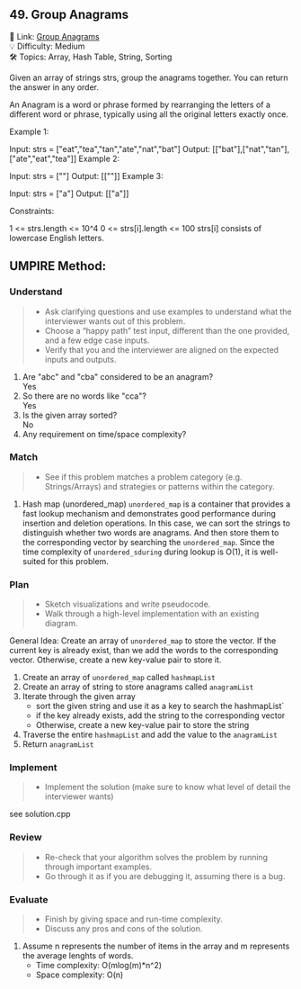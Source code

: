 ## 49. Group Anagrams
🔗 Link: [Group Anagrams](https://leetcode.com/problems/group-anagrams/description/)  
💡 Difficulty: Medium  
🛠️ Topics: Array, Hash Table, String, Sorting

Given an array of strings strs, group the anagrams together. You can return the answer in any order.

An Anagram is a word or phrase formed by rearranging the letters of a different word or phrase, typically using all the original letters exactly once.

 

Example 1:

Input: strs = ["eat","tea","tan","ate","nat","bat"]
Output: [["bat"],["nat","tan"],["ate","eat","tea"]]
Example 2:

Input: strs = [""]
Output: [[""]]
Example 3:

Input: strs = ["a"]
Output: [["a"]]
 

Constraints:

1 <= strs.length <= 10^4
0 <= strs[i].length <= 100
strs[i] consists of lowercase English letters.

## UMPIRE Method:

### Understand
> - Ask clarifying questions and use examples to understand what the interviewer wants out of this problem.
> - Choose a “happy path” test input, different than the one provided, and a few edge case inputs.
> - Verify that you and the interviewer are aligned on the expected inputs and outputs.
1. Are "abc" and "cba" considered to be an anagram?  
   Yes
2. So there are no words like "cca"?  
   Yes
3. Is the given array sorted?  
   No
4. Any requirement on time/space complexity?  
### Match
> - See if this problem matches a problem category (e.g. Strings/Arrays) and strategies or patterns within the category.
1. Hash map (unordered_map)
   `unordered_map` is a container that provides a fast lookup mechanism and demonstrates good performance during insertion and deletion operations. In this case,
   we can sort the strings to distinguish whether two words are anagrams. And then store them to the corresponding vector<string> by searching the `unordered_map`.
   Since the time complexity of `unordered_sduring` during lookup is O(1), it is well-suited for this problem.
   
### Plan
> - Sketch visualizations and write pseudocode.
> - Walk through a high-level implementation with an existing diagram.

General Idea: Create an array of `unordered_map` to store the vector<string>. If the current key is already exist, than we add the words to the corresponding vector<string>.
Otherwise, create a new key-value pair to store it. 
1. Create an array of `unordered_map` called `hashmapList`
2. Create an array of string to store anagrams called `anagramList`
3. Iterate through the given array
   - sort the given string and use it as a key to search the hashmapList`
   - if the key already exists, add the string to the corresponding vector<string>
   - Otherwise, create a new key-value pair to store the string
4. Traverse the entire `hashmapList` and add the value to the `anagramList`
4. Return `anagramList`

### Implement
> - Implement the solution (make sure to know what level of detail the interviewer wants)  

see solution.cpp
### Review
> - Re-check that your algorithm solves the problem by running through important examples.
> - Go through it as if you are debugging it, assuming there is a bug.
### Evaluate
> - Finish by giving space and run-time complexity.
> - Discuss any pros and cons of the solution.
1. Assume n represents the number of items in the array and m represents the average lenghts of words.
   - Time complexity: O(mlog(m)*n^2)
   - Space complexity: O(n)


